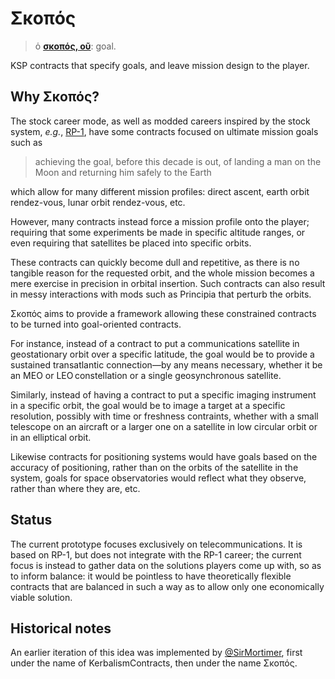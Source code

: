 # Σκοπός
> ὁ [**σκοπός, οῦ**](https://bailly.app/skopos): goal.

KSP contracts that specify goals, and leave mission design to the player.

## Why Σκοπός?

The stock career mode, as well as modded careers inspired by the stock system,
_e.g._, [RP-1](https://github.com/KSP-RO/RP-0), have some contracts focused on
ultimate mission goals such as

> achieving the goal, before this decade is out, of landing a man on the Moon
> and returning him safely to the Earth

which allow for many different mission profiles: direct ascent, earth orbit
rendez-vous, lunar orbit rendez-vous, etc.

However, many contracts instead force a mission profile onto the player;
requiring that some experiments be made in specific altitude ranges, or even
requiring that satellites be placed into specific orbits.

These contracts can quickly become dull and repetitive, as there is no tangible
reason for the requested orbit, and the whole mission becomes a mere exercise in
precision in orbital insertion.
Such contracts can also result in messy interactions with mods such as Principia
that perturb the orbits.

Σκοπός aims to provide a framework allowing these constrained contracts to be
turned into goal-oriented contracts.

For instance, instead of a contract to put a communications satellite in
geostationary orbit over a specific latitude, the goal would be to provide a
sustained transatlantic connection—by any means necessary, whether it be an MEO
or LEO constellation or a single geosynchronous satellite.

Similarly, instead of having a contract to put a specific imaging instrument in
a specific orbit, the goal would be to image a target at a specific resolution,
possibly with time or freshness contraints, whether with a small telescope on an
aircraft or a larger one on a satellite in low circular orbit or in an
elliptical orbit.

Likewise contracts for positioning systems would have goals based on the accuracy
of positioning, rather than on the orbits of the satellite in the system, goals
for space observatories would reflect what they observe, rather than where they
are, etc.

## Status

The current prototype focuses exclusively on telecommunications. It is based on
RP-1, but does not integrate with the RP-1 career; the current focus is instead
to gather data on the solutions players come up with, so as to inform balance: it
would be pointless to have theoretically flexible contracts that are balanced in
such a way as to allow only one economically viable solution.

## Historical notes

An earlier iteration of this idea was implemented by
[@SirMortimer](https://github.com/SirMortimer), first under the name of
KerbalismContracts, then under the name Σκοπός.

